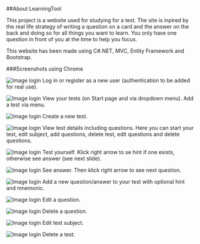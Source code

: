 ##About LearningTool

This project is a website used for studying for a test. The site is inpired by the real life strategy of writing a question on a card and the answer on the back and doing so for all things you want to learn. You only have one question in front of you at the time to help you focus.

This website has been made using C#.NET, MVC, Entity Framework and Bootstrap.

###Screenshots using Chrome

![Image login](/screenshots/login.png)
Log in or register as a new user (authentication to be added for real use).


![Image login](/screenshots/index.png)
View your tests (on Start page and via dropdown menu). Add a test via menu.


![Image login](/screenshots/cretetest.png)
Create a new test.


![Image login](/screenshots/details.png)
View test details including questions. Here you can start your test, edit subject, add questions, delete test, edit questions and delete questions.


![Image login](/screenshots/question.png)
Test yourself. Klick right arrow to se hint if one exists, otherwise see answer (see next slide).


![Image login](/screenshots/answer.png)
See answer. Then klick right arrow to see next question.


![Image login](/screenshots/addqna.png)
Add a new question/answer to your test with optional hint and mnemonic.


![Image login](/screenshots/editq.png)
Edit a question.


![Image login](/screenshots/deleteq.png)
Delete a question.


![Image login](/screenshots/edittest.png)
Edit test subject.


![Image login](/screenshots/deletetest.png)
Delete a test.






